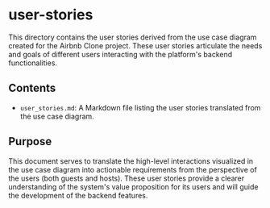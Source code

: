 # user-stories

This directory contains the user stories derived from the use case diagram created for the Airbnb Clone project. These user stories articulate the needs and goals of different users interacting with the platform's backend functionalities.

## Contents

* `user_stories.md`: A Markdown file listing the user stories translated from the use case diagram.

## Purpose

This document serves to translate the high-level interactions visualized in the use case diagram into actionable requirements from the perspective of the users (both guests and hosts). These user stories provide a clearer understanding of the system's value proposition for its users and will guide the development of the backend features.
